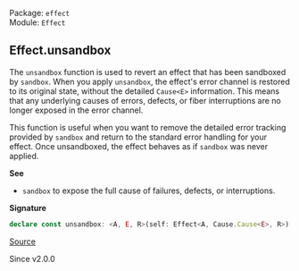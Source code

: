 Package: `effect`<br />
Module: `Effect`<br />

## Effect.unsandbox

The `unsandbox` function is used to revert an effect that has been
sandboxed by `sandbox`. When you apply `unsandbox`, the
effect's error channel is restored to its original state, without the
detailed `Cause<E>` information. This means that any underlying causes of
errors, defects, or fiber interruptions are no longer exposed in the error
channel.

This function is useful when you want to remove the detailed error tracking
provided by `sandbox` and return to the standard error handling for
your effect. Once unsandboxed, the effect behaves as if `sandbox` was
never applied.

**See**

- `sandbox` to expose the full cause of failures, defects, or interruptions.

**Signature**

```ts
declare const unsandbox: <A, E, R>(self: Effect<A, Cause.Cause<E>, R>) => Effect<A, E, R>
```

[Source](https://github.com/Effect-TS/effect/tree/main/packages/effect/src/Effect.ts#L4616)

Since v2.0.0